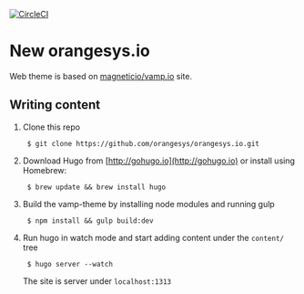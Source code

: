 [![CircleCI](https://circleci.com/gh/orangesys/orangesys.io.svg?style=svg)](https://circleci.com/gh/orangesys/orangesys.io)
# New orangesys.io

Web theme is based on [magneticio/vamp.io](https://github.com/magneticio/vamp.io) site.

## Writing content

1. Clone this repo

        $ git clone https://github.com/orangesys/orangesys.io.git

2. Download Hugo from [http://gohugo.io](http://gohugo.io) or install using Homebrew:

        $ brew update && brew install hugo

3. Build the vamp-theme by installing node modules and running gulp

        $ npm install && gulp build:dev


4. Run hugo in watch mode and start adding content under the `content/` tree

        $ hugo server --watch

    The site is server under `localhost:1313`
